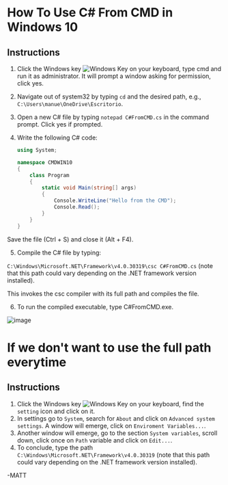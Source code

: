 # How To Use C# From CMD in Windows 10

## Instructions

1. Click the Windows key   ![Windows Key](https://github.com/DxDyZ5/HowToUseC-FromCMDWin10/assets/122232315/f17bc3b8-69fd-48f8-9d4c-71ae3aaf1084)  on your keyboard, type cmd and run it as administrator. It will prompt a window asking for permission, click yes.

2. Navigate out of system32 by typing `cd` and the desired path, e.g., `C:\Users\manue\OneDrive\Escritorio`.

3. Open a new C# file by typing `notepad C#FromCMD.cs` in the command prompt. Click yes if prompted.

4. Write the following C# code:

   ```csharp
   using System;

   namespace CMDWIN10
   {
       class Program
       {
           static void Main(string[] args)
           {
               Console.WriteLine("Hello from the CMD");
               Console.Read();
           }
       }
   }

Save the file (Ctrl + S) and close it (Alt + F4).

5. Compile the C# file by typing:

`C:\Windows\Microsoft.NET\Framework\v4.0.30319\csc C#FromCMD.cs` (note that this 
path could vary depending on the .NET framework version installed).

This invokes the csc compiler with its full path and compiles the file.

6. To run the compiled executable, type C#FromCMD.exe.

![image](https://github.com/DxDyZ5/HowToUseC-FromCMDWin10/assets/122232315/b587e454-4487-426d-9b02-048bec016a98)


# If we don't want to use the full path everytime

## Instructions

1.  Click the Windows key   ![Windows Key](https://github.com/DxDyZ5/HowToUseC-FromCMDWin10/assets/122232315/f17bc3b8-69fd-48f8-9d4c-71ae3aaf1084) on your keyboard, find the `setting` icon and click on it.
2.  In settings go to `System`, search for `About` and click on `Advanced system settings`. A window will emerge, click on `Enviroment Variables...`.
3.  Another window will emerge, go to the section `System variables`, scroll down, click once on `Path` variable and click on `Edit...`.
4.  To conclude, type the path `C:\Windows\Microsoft.NET\Framework\v4.0.30319` (note that this 
path could vary depending on the .NET framework version installed). 

-MATT
